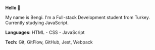 **Hello 👋**

My name is Bengi.
I'm a Full-stack Development student from Turkey.
Currently studying JavaScript.

**Languages:** HTML - CSS - JavaScript

**Tech:** Git, GitFlow, GitHub, Jest, Webpack
